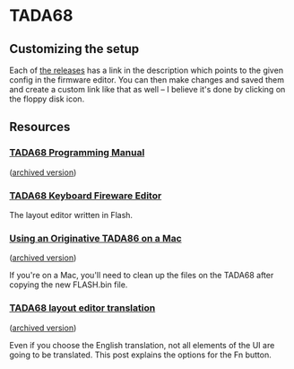 # TADA68

## Customizing the setup

Each of [the releases](https://github.com/ravicious/TADA68/releases) has a link in the description which points to the given config in the firmware editor. You can then make changes and saved them and create a custom link like that as well – I believe it's done by clicking on the floppy disk icon.

## Resources

### [TADA68 Programming Manual](https://cdn.shopify.com/s/files/1/0267/1905/files/TATA68-Manual-1.pdf)

([archived version](https://web.archive.org/save/_embed/https://cdn.shopify.com/s/files/1/0267/1905/files/TATA68-Manual-1.pdf))

### [TADA68 Keyboard Fireware Editor](http://123.57.250.164:3000/tada68)

The layout editor written in Flash.

### [Using an Originative TADA86 on a Mac](https://www.reddit.com/r/MechanicalKeyboards/comments/520cov/using_an_originative_tada86_on_a_mac/)

([archived version](https://web.archive.org/web/20161023105440/https://www.reddit.com/r/MechanicalKeyboards/comments/520cov/using_an_originative_tada86_on_a_mac/))

If you're on a Mac, you'll need to clean up the files on the TADA68 after copying the new FLASH.bin file.

### [TADA68 layout editor translation](https://www.reddit.com/r/MechanicalKeyboards/comments/52totq/tada68_layout_editor_translation/?)

([archived version](https://web.archive.org/web/20161023105418/https://www.reddit.com/r/MechanicalKeyboards/comments/52totq/tada68_layout_editor_translation/))

Even if you choose the English translation, not all elements of the UI are going to be translated. This post explains the options for the Fn button.
